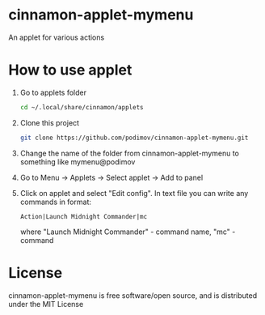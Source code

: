 # cinnamon-applet-mymenu
An applet for various actions

# How to use applet

1. Go to applets folder

    ```bash
    cd ~/.local/share/cinnamon/applets
    ```
2. Clone this project

    ```bash
    git clone https://github.com/podimov/cinnamon-applet-mymenu.git
    ```

3. Change the name of the folder from cinnamon-applet-mymenu to something like mymenu@podimov

4. Go to Menu -> Applets -> Select applet -> Add to panel

5. Click on applet and select "Edit config". In text file you can write any commands in format:
    ```
    Action|Launch Midnight Commander|mc
    ```
    where "Launch Midnight Commander" - command name, "mc" - command
    
# License

cinnamon-applet-mymenu is free software/open source, and is distributed under the MIT License